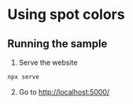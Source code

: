 # Using spot colors


## Running the sample

1. Serve the website

```bash
npx serve
```

2. Go to [http://localhost:5000/](http://localhost:5000/)
